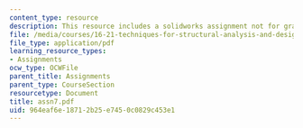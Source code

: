 ```yaml
---
content_type: resource
description: This resource includes a solidworks assignment not for grade.
file: /media/courses/16-21-techniques-for-structural-analysis-and-design-spring-2005/964eaf6e18712b25e7450c0829c453e1_assn7.pdf
file_type: application/pdf
learning_resource_types:
- Assignments
ocw_type: OCWFile
parent_title: Assignments
parent_type: CourseSection
resourcetype: Document
title: assn7.pdf
uid: 964eaf6e-1871-2b25-e745-0c0829c453e1
---
```

